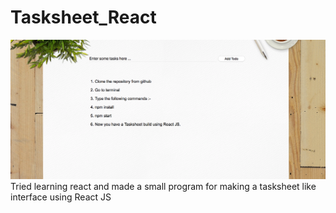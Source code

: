 # Tasksheet_React

![alt tag](./task.png)
Tried learning react and made a small program for making a tasksheet like interface using React JS
